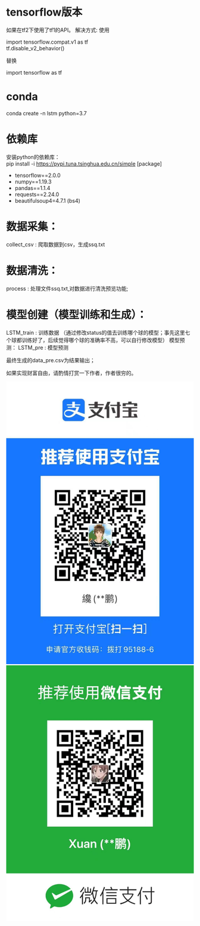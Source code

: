 # tensorflow版本

如果在tf2下使用了tf1的API。
解决方式:
使用

import tensorflow.compat.v1 as tf <br />
tf.disable_v2_behavior()

替换

import tensorflow as tf


# conda
conda create -n lstm python=3.7

# 依赖库
安装python的依赖库： <br />
pip install -i https://pypi.tuna.tsinghua.edu.cn/simple [package]
- tensorflow==2.0.0
- numpy==1.19.3
- pandas==1.1.4
- requests==2.24.0
- beautifulsoup4=4.7.1  (bs4)


# 数据采集：
collect_csv     :   爬取数据到csv，生成ssq.txt





# 数据清洗：
process         :   处理文件ssq.txt,对数据进行清洗预览功能;

# 模型创建（模型训练和生成）：
LSTM_train      :   训练数据
（通过修改status的值去训练哪个球的模型；事先这里七个球都训练好了，后续觉得哪个球的准确率不高，可以自行修改模型）
模型预测：
LSTM_pre        :   模型预测

最终生成的data_pre.csv为结果输出；






如果实现财富自由，请酌情打赏一下作者，作者很穷的。

 ![image](ef7421254938d28b324734b6d130eb1.jpg) 
 ![image](b541dae4f200847f33c04c25fdc3912.jpg)


